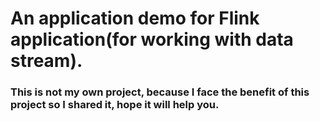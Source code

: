 # An application demo for Flink application(for working with data stream).
### This is not my own project, because I face the benefit of this project so I shared it, hope it will help you.

